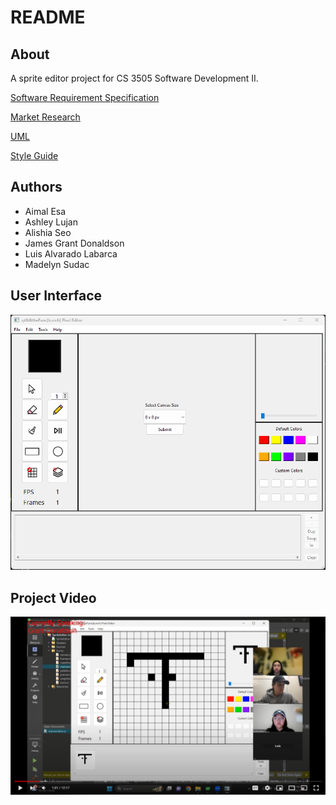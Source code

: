 # README

## About
A sprite editor project for CS 3505 Software Development II. 

[Software Requirement Specification](a7/Software%20Requirements%20Specification.pdf)

[Market Research](a7/Market%20Research.pdf)

[UML](a7/UML.pdf)

[Style Guide](StyleGuide.md)

## Authors
- Aimal Esa
- Ashley Lujan
- Alishia Seo
- James Grant Donaldson
- Luis Alvarado Labarca
- Madelyn Sudac

## User Interface

<img src="a7/ui.png" alt="User Interface for Sprite Editor">

## Project Video

[![IMAGE ALT TEXT](a7/thumbnail.png)](http://www.youtube.com/watch?v=-bT3AVVpaEE "CS3505 A8 Project Video qt&&theFunc(bunch)")
